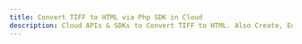 ---title: Convert TIFF to HTML via Php SDK in Clouddescription: Cloud APIs & SDKs to Convert TIFF to HTML. Also Create, Edit & Render Microsoft Word & OpenOffice documents in the Cloud.---